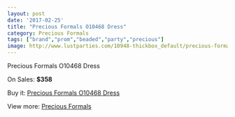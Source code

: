 ```yaml
---
layout: post
date: '2017-02-25'
title: "Precious Formals O10468 Dress"
category: Precious Formals
tags: ["brand","prom","beaded","party","precious"]
image: http://www.lustparties.com/10948-thickbox_default/precious-formals-o10468-dress.jpg
---
```

Precious Formals O10468 Dress

On Sales: **$358**
<a href="https://www.lustparties.com/en/precious-formals/3838-precious-formals-o10468-dress.html"><amp-img layout="responsive" width="600" height="600" src="//www.lustparties.com/10948-thickbox_default/precious-formals-o10468-dress.jpg" alt="Precious Formals O10468 Dress 0" /></a>

Buy it: [Precious Formals O10468 Dress](https://www.lustparties.com/en/precious-formals/3838-precious-formals-o10468-dress.html "Precious Formals O10468 Dress")

View more: [Precious Formals](https://www.lustparties.com/en/18-precious-formals "Precious Formals")